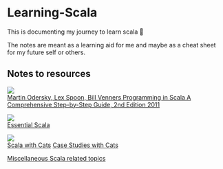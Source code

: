# Learning-Scala

This is documenting my journey to learn scala 🚀

The notes are meant as a learning aid for me and maybe as a cheat sheet for my future self or others.

## Notes to resources
![](https://images-na.ssl-images-amazon.com/images/I/51w1YjEaT-L._SX258_BO1,204,203,200_.jpg)  
[Martin Odersky, Lex Spoon, Bill Venners Programming in Scala A Comprehensive Step-by-Step Guide, 2nd Edition  2011](Learning.md)

![](https://underscore.io/images/books/essential-scala.png)  
[Essential Scala](Essential-Scala.md)


![](https://underscore.io/images/books/scala-with-cats.png)  
[Scala with Cats](Cats.md)
[Case Studies with Cats](Cats-CaseStudies.md)

[Miscellaneous Scala related topics](Misc.md)